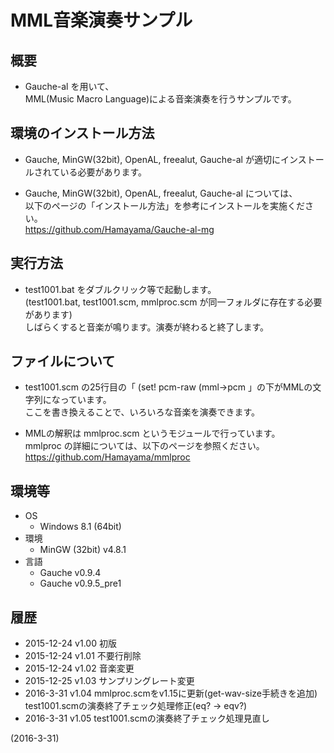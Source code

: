 # MML音楽演奏サンプル

## 概要
- Gauche-al を用いて、  
  MML(Music Macro Language)による音楽演奏を行うサンプルです。


## 環境のインストール方法
- Gauche, MinGW(32bit), OpenAL, freealut, Gauche-al が適切にインストールされている必要があります。

- Gauche, MinGW(32bit), OpenAL, freealut, Gauche-al については、  
  以下のページの「インストール方法」を参考にインストールを実施ください。  
  https://github.com/Hamayama/Gauche-al-mg


## 実行方法
- test1001.bat をダブルクリック等で起動します。  
  (test1001.bat, test1001.scm, mmlproc.scm が同一フォルダに存在する必要があります)  
  しばらくすると音楽が鳴ります。演奏が終わると終了します。


## ファイルについて
- test1001.scm の25行目の「 (set! pcm-raw (mml->pcm 」の下がMMLの文字列になっています。  
  ここを書き換えることで、いろいろな音楽を演奏できます。

- MMLの解釈は mmlproc.scm というモジュールで行っています。  
  mmlproc の詳細については、以下のページを参照ください。  
  https://github.com/Hamayama/mmlproc


## 環境等
- OS
  - Windows 8.1 (64bit)
- 環境
  - MinGW (32bit) v4.8.1
- 言語
  - Gauche v0.9.4
  - Gauche v0.9.5_pre1

## 履歴
- 2015-12-24  v1.00 初版
- 2015-12-24  v1.01 不要行削除
- 2015-12-24  v1.02 音楽変更
- 2015-12-25  v1.03 サンプリングレート変更
- 2016-3-31   v1.04 mmlproc.scmをv1.15に更新(get-wav-size手続きを追加)  
  test1001.scmの演奏終了チェック処理修正(eq? → eqv?)
- 2016-3-31   v1.05 test1001.scmの演奏終了チェック処理見直し


(2016-3-31)
